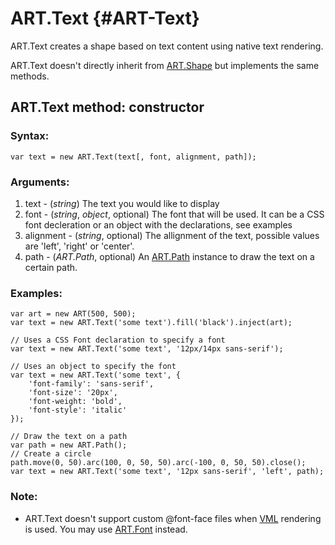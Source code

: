 ART.Text {#ART-Text}
====================

ART.Text creates a shape based on text content using native text rendering.

ART.Text doesn't directly inherit from [ART.Shape][] but implements the same methods.


ART.Text method: constructor
----------------------------

### Syntax:

	var text = new ART.Text(text[, font, alignment, path]);

### Arguments:

1. text - (*string*) The text you would like to display
2. font - (*string*, *object*, optional) The font that will be used. It can be a CSS font decleration or an object with the declarations, see examples
3. alignment - (*string*, optional) The allignment of the text, possible values are 'left', 'right' or 'center'.
4. path - (*ART.Path*, optional) An [ART.Path][] instance to draw the text on a certain path.

### Examples:

	var art = new ART(500, 500);
	var text = new ART.Text('some text').fill('black').inject(art);

	// Uses a CSS Font declaration to specify a font
	var text = new ART.Text('some text', '12px/14px sans-serif');

	// Uses an object to specify the font
	var text = new ART.Text('some text', {
		'font-family': 'sans-serif',
		'font-size': '20px',
		'font-weight: 'bold',
		'font-style': 'italic'
	});

	// Draw the text on a path
	var path = new ART.Path();
	// Create a circle
	path.move(0, 50).arc(100, 0, 50, 50).arc(-100, 0, 50, 50).close();
	var text = new ART.Text('some text', '12px sans-serif', 'left', path);

### Note:

- ART.Text doesn't support custom @font-face files when [VML] rendering is used.
You may use [ART.Font][] instead.


[ART.Shape]: ../ART/ART.Shape
[ART.Font]: ART.Font
[VML]: ../Modes/ART.VML
[ART.Path]: ../ART/ART.Path
